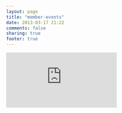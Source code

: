 ```yaml
---
layout: page
title: "member-events"
date: 2013-03-17 21:22
comments: false
sharing: true
footer: true
---
```


<div class="calendar">
  <iframe src="https://www.google.com/calendar/embed?src=vdrj2832vm3d3rprt8dm9po2p4%40group.calendar.google.com&ctz=America/Denver" style="border: 0" frameborder="0" scrolling="no"></iframe>
</div>

